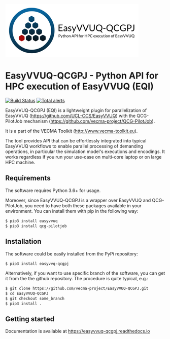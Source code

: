 ![](docs/images/eqi-logo-h.png)

# EasyVVUQ-QCGPJ - Python API for HPC execution of EasyVVUQ (EQI)

[![Build Status](https://travis-ci.com/vecma-project/EasyVVUQ-QCGPJ.svg?branch=master)](https://travis-ci.com/vecma-project/EasyVVUQ-QCGPJ)
[![Total alerts](https://img.shields.io/lgtm/alerts/g/vecma-project/EasyVVUQ-QCGPJ.svg?logo=lgtm&logoWidth=18)](https://lgtm.com/projects/g/vecma-project/EasyVVUQ-QCGPJ/alerts/)

EasyVVUQ-QCGPJ (EQI) is a lightweight plugin for parallelization of EasyVVUQ (https://github.com/UCL-CCS/EasyVVUQ)
with the QCG-PilotJob mechanism (https://github.com/vecma-project/QCG-PilotJob).

It is a part of the VECMA Toolkit (http://www.vecma-toolkit.eu).

The tool provides API that can be effortlessly integrated into typical EasyVVUQ workflows to enable parallel processing
of demanding operations, in particular the simulation model's executions and encodings.
It works regardless if you run your use-case on multi-core laptop or on large HPC machine.


## Requirements

The software requires Python 3.6+ for usage.

Moreover, since EasyVVUQ-QCGPJ is a wrapper over EasyVVUQ and QCG-PilotJob, you need to have
both these packages available in your environment. You can install them with pip in the following way:
```
$ pip3 install easyvvuq
$ pip3 install qcg-pilotjob
```

## Installation

The software could be easily installed from the PyPi repository:
```
$ pip3 install easyvvq-qcgpj
```

Alternatively, if you want to use specific branch of the software, 
you can get it from the the github repository. The procedure is quite typical, e.g.:

```
$ git clone https://github.com/vecma-project/EasyVVUQ-QCGPJ.git
$ cd EasyVVUQ-QCGPJ
$ git checkout some_branch
$ pip3 install .
```

## Getting started
Documentation is available at https://easyvvuq-qcgpj.readthedocs.io
